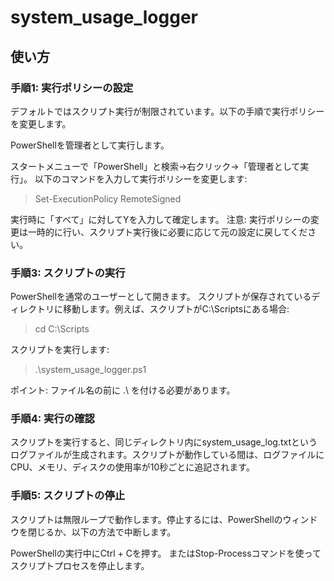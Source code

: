 # system_usage_logger

## 使い方
### 手順1: 実行ポリシーの設定
デフォルトではスクリプト実行が制限されています。以下の手順で実行ポリシーを変更します。

PowerShellを管理者として実行します。

スタートメニューで「PowerShell」と検索→右クリック→「管理者として実行」。
以下のコマンドを入力して実行ポリシーを変更します:

> Set-ExecutionPolicy RemoteSigned

実行時に「すべて」に対してYを入力して確定します。
注意: 実行ポリシーの変更は一時的に行い、スクリプト実行後に必要に応じて元の設定に戻してください。

### 手順3: スクリプトの実行
PowerShellを通常のユーザーとして開きます。
スクリプトが保存されているディレクトリに移動します。例えば、スクリプトがC:\Scriptsにある場合:
> cd C:\Scripts

スクリプトを実行します:
> .\system_usage_logger.ps1

ポイント: ファイル名の前に .\ を付ける必要があります。

### 手順4: 実行の確認
スクリプトを実行すると、同じディレクトリ内にsystem_usage_log.txtというログファイルが生成されます。スクリプトが動作している間は、ログファイルにCPU、メモリ、ディスクの使用率が10秒ごとに追記されます。

### 手順5: スクリプトの停止
スクリプトは無限ループで動作します。停止するには、PowerShellのウィンドウを閉じるか、以下の方法で中断します。

PowerShellの実行中にCtrl + Cを押す。
またはStop-Processコマンドを使ってスクリプトプロセスを停止します。